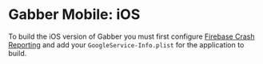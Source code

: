# Gabber Mobile: iOS

To build the iOS version of Gabber you must first configure [Firebase Crash Reporting](https://components.xamarin.com/gettingstarted/firebaseioscrashreporting) and add your `GoogleService-Info.plist` for the application to build.
